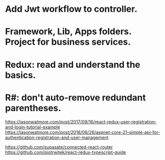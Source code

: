 # Add Jwt workflow to controller.

# Framework, Lib, Apps folders. Project for business services.

# Redux: read and understand the basics.

# R#: don't auto-remove redundant parentheses.

https://jasonwatmore.com/post/2017/09/16/react-redux-user-registration-and-login-tutorial-example
https://jasonwatmore.com/post/2018/06/26/aspnet-core-21-simple-api-for-authentication-registration-and-user-management

https://github.com/supasate/connected-react-router
https://github.com/piotrwitek/react-redux-typescript-guide
